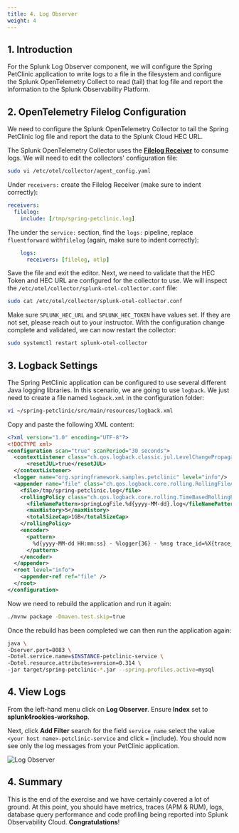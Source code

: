 ```yaml
---
title: 4. Log Observer
weight: 4
---
```


## 1. Introduction

For the Splunk Log Observer component, we will configure the Spring PetClinic application to write logs to a file in the filesystem and configure the Splunk OpenTelemetry Collect to read (tail) that log file and report the information to the Splunk Observability Platform.

## 2. OpenTelemetry Filelog Configuration

We need to configure the Splunk OpenTelemetry Collector to tail the Spring PetClinic log file and report the data to the Splunk Cloud HEC URL.

The Splunk OpenTelemetry Collector uses the [**Filelog Receiver**](https://github.com/open-telemetry/opentelemetry-collector-contrib/blob/main/receiver/filelogreceiver/README.md) to consume logs. We will need to edit the collectors' configuration file:

``` bash
sudo vi /etc/otel/collector/agent_config.yaml
```

Under `receivers:` create the Filelog Receiver (make sure to indent correctly):

``` yaml {hl_lines="2-3"}
receivers:
  filelog:
    include: [/tmp/spring-petclinic.log]
```

The under the `service:` section, find the `logs:` pipeline, replace `fluentforward` with`filelog` (again, make sure to indent correctly):

``` yaml {hl_lines="2-7"}
    logs:
      receivers: [filelog, otlp]
```

Save the file and exit the editor. Next, we need to validate that the HEC Token and HEC URL are configured for the collector to use. We will inspect the `/etc/otel/collector/splunk-otel-collector.conf` file:

```bash
sudo cat /etc/otel/collector/splunk-otel-collector.conf
```

Make sure `SPLUNK_HEC_URL` and `SPLUNK_HEC_TOKEN` have values set. If they are not set, please reach out to your instructor. With the configuration change complete and validated, we can now restart the collector:

```bash
sudo systemctl restart splunk-otel-collector
```

## 3. Logback Settings

The Spring PetClinic application can be configured to use several different Java logging libraries. In this scenario, we are going to use `logback`. We just need to create a file named `logback.xml` in the configuration folder:

```bash
vi ~/spring-petclinic/src/main/resources/logback.xml
```

Copy and paste the following XML content:

```xml
<?xml version="1.0" encoding="UTF-8"?>
<!DOCTYPE xml>
<configuration scan="true" scanPeriod="30 seconds">
  <contextListener class="ch.qos.logback.classic.jul.LevelChangePropagator">
      <resetJUL>true</resetJUL>
  </contextListener>
  <logger name="org.springframework.samples.petclinic" level="info"/>
  <appender name="file" class="ch.qos.logback.core.rolling.RollingFileAppender">
    <file>/tmp/spring-petclinic.log</file>
    <rollingPolicy class="ch.qos.logback.core.rolling.TimeBasedRollingPolicy">
      <fileNamePattern>springLogFile.%d{yyyy-MM-dd}.log</fileNamePattern>
      <maxHistory>5</maxHistory>
      <totalSizeCap>1GB</totalSizeCap>
    </rollingPolicy>
    <encoder>
      <pattern>
        %d{yyyy-MM-dd HH:mm:ss} - %logger{36} - %msg trace_id=%X{trace_id} span_id=%X{span_id} trace_flags=%X{trace_flags} %n service.name=%property{otel.resource.service.name}, deployment.environment=%property{otel.resource.deployment.environment}: %m%n
      </pattern>
    </encoder>
  </appender>
  <root level="info">
    <appender-ref ref="file" />
  </root>
</configuration>
```

Now we need to rebuild the application and run it again:

```bash
./mvnw package -Dmaven.test.skip=true
```

Once the rebuild has been completed we can then run the application again:

```bash
java \
-Dserver.port=8083 \
-Dotel.service.name=$INSTANCE-petclinic-service \
-Dotel.resource.attributes=version=0.314 \
-jar target/spring-petclinic-*.jar --spring.profiles.active=mysql
```

## 4. View Logs

From the left-hand menu click on **Log Observer**. Ensure **Index** set to **splunk4rookies-workshop**.

Next, click **Add Filter** search for the field `service_name` select the value `<your host name>-petclinic-service` and click `=` (include). You should now see only the log messages from your PetClinic application.

![Log Observer](../images/log-observer.png)

## 4. Summary

This is the end of the exercise and we have certainly covered a lot of ground. At this point, you should have metrics, traces (APM & RUM), logs, database query performance and code profiling being reported into Splunk Observability Cloud. **Congratulations**!
